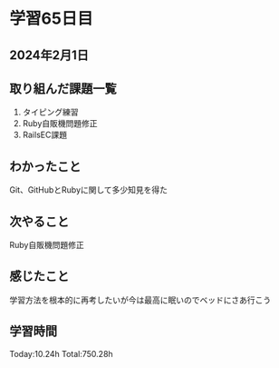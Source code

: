# 学習65日目
## 2024年2月1日
## 取り組んだ課題一覧
1. タイピング練習
5. Ruby自販機問題修正
7. RailsEC課題
## わかったこと
Git、GitHubとRubyに関して多少知見を得た
## 次やること
Ruby自販機問題修正
## 感じたこと
学習方法を根本的に再考したいが今は最高に眠いのでベッドにさあ行こう
## 学習時間
 Today:10.24h
 Total:750.28h
